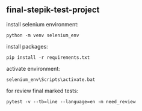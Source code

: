 ## final-stepik-test-project

install selenium environment:
```
python -m venv selenium_env
```
install packages:
```
pip install -r requirements.txt
```
activate environment:
```
selenium_env\Scripts\activate.bat
```
for review final marked tests:
```
pytest -v --tb=line --language=en -m need_review
```
